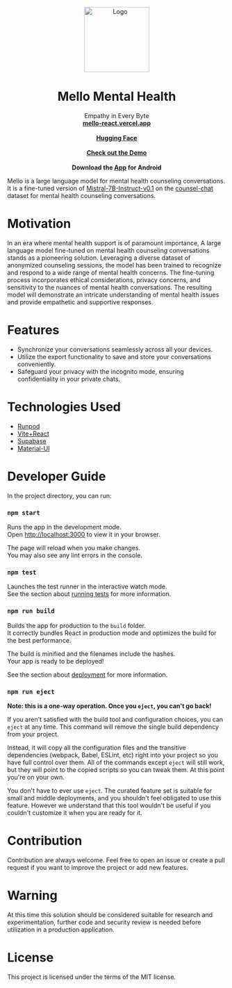 <p align="center">
  <a href="#">
    
  </a>
 <p align="center">
   <img width="150" height="150" src="https://raw.githubusercontent.com/steve-cse/mello-react/master/public/pwa-512x512.png" alt="Logo">
  </p>
  <h1 align="center"><b>Mello Mental Health</b></h1>
  <p align="center">
  Empathy in Every Byte
   <br />
    <a href="https://mello-react.vercel.app/"><strong>mello-react.vercel.app</strong></a>
    <br />
    <br />
    <a href="https://huggingface.co/steve-cse/MelloGPT"><strong>Hugging Face</strong></a>
    <br />
    <br />
    <a href="https://www.youtube.com/watch?v=HMg_S0wZCpE&list=PLDk6cC4Vo2kdgT5WZtLiMMPl6a_YVk1O2"><strong>Check out the Demo</strong></a>
    <br />
    <br />
    <b>Download the <a href="https://github.com/steve-cse/mello-react/releases">App</a> for Android</b>
   
    
    
  </p>
  
</p>

Mello is a large language model for mental health counseling conversations. It is a fine-tuned version of [Mistral-7B-Instruct-v0.1](https://huggingface.co/mistralai/Mistral-7B-Instruct-v0.1) on the [counsel-chat](https://huggingface.co/datasets/nbertagnolli/counsel-chat) dataset for mental health counseling conversations.


# Motivation

In an era where mental health support is of paramount importance, A large language model fine-tuned on mental health counseling conversations stands as a pioneering solution. Leveraging a diverse dataset of anonymized counseling sessions, the model has been trained to recognize and respond to a wide range of mental health concerns. The fine-tuning process incorporates ethical considerations, privacy concerns, and sensitivity to the nuances of mental health conversations. The resulting model will demonstrate an intricate understanding of mental health issues and provide empathetic and supportive responses.

# Features

- Synchronize your conversations seamlessly across all your devices.
- Utilize the export functionality to save and store your conversations conveniently.
- Safeguard your privacy with the incognito mode, ensuring confidentiality in your private chats.

# Technologies Used

- <a href="https://runpod.io/">Runpod</a>
- <a href="https://vitejs.dev/">Vite+React</a>
- <a href="https://supabase.com/">Supabase</a>
- <a href="https://mui.com/">Material-UI</a>


# Developer Guide



In the project directory, you can run:

### `npm start`

Runs the app in the development mode.\
Open [http://localhost:3000](http://localhost:3000) to view it in your browser.

The page will reload when you make changes.\
You may also see any lint errors in the console.

### `npm test`

Launches the test runner in the interactive watch mode.\
See the section about [running tests](https://facebook.github.io/create-react-app/docs/running-tests) for more information.

### `npm run build`

Builds the app for production to the `build` folder.\
It correctly bundles React in production mode and optimizes the build for the best performance.

The build is minified and the filenames include the hashes.\
Your app is ready to be deployed!

See the section about [deployment](https://facebook.github.io/create-react-app/docs/deployment) for more information.

### `npm run eject`

**Note: this is a one-way operation. Once you `eject`, you can't go back!**

If you aren't satisfied with the build tool and configuration choices, you can `eject` at any time. This command will remove the single build dependency from your project.

Instead, it will copy all the configuration files and the transitive dependencies (webpack, Babel, ESLint, etc) right into your project so you have full control over them. All of the commands except `eject` will still work, but they will point to the copied scripts so you can tweak them. At this point you're on your own.

You don't have to ever use `eject`. The curated feature set is suitable for small and middle deployments, and you shouldn't feel obligated to use this feature. However we understand that this tool wouldn't be useful if you couldn't customize it when you are ready for it.



# Contribution
Contribution are always welcome. Feel free to open an issue or create a pull request if you want to improve the project or add new features.

# Warning
 At this time this solution should be considered suitable for research and experimentation, further code and security review is needed before utilization in a production application.

# License
This project is licensed under the terms of the MIT license.
